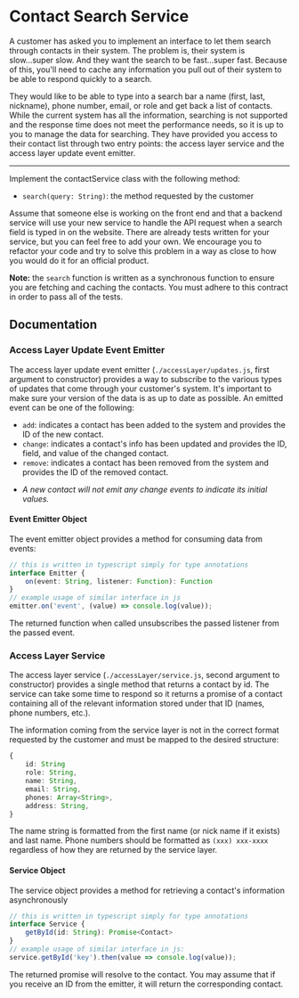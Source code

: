 # Contact Search Service

A customer has asked you to implement an interface to let them search through contacts in their system. The
problem is, their system is slow...super slow. And they want the search to be fast...super fast. Because of this,
you'll need to cache any information you pull out of their system to be able to respond quickly to a search.

They would like to be able to type into a search bar a name (first, last, nickname), phone number, email, or
role and get back a list of contacts. While the current system has all the information, searching is not
supported and the response time does not meet the performance needs, so it is up to you to manage the data for
searching. They have provided you access to their contact list through two entry points:
the access layer service and the access layer update event emitter.

------
Implement the contactService class with the following method:

 - `search(query: String)`: the method requested by the customer

Assume that someone else is working on the front end and that a backend service will use your new service to handle
the API request when a search field is typed in on the website. There are already tests written for your service, but
you can feel free to add your own. We encourage you to refactor your code and try to solve this problem in a way as 
close to how you would do it for an official product.

**Note:** the `search` function is written as a synchronous function to ensure you are fetching and caching the contacts.
You must adhere to this contract in order to pass all of the tests.

## Documentation

### Access Layer Update Event Emitter

The access layer update event emitter (`./accessLayer/updates.js`, first argument to constructor) provides a way to
subscribe to the various types of updates that come through your customer's system. It's important to make sure your version
of the data is as up to date as possible. An emitted event can be one of the following:

 - `add`: indicates a contact has been added to the system and provides the ID of the new contact.
 - `change`: indicates a contact's info has been updated and provides the ID, field, and value of the changed contact.
 - `remove`: indicates a contact has been removed from the system and provides the ID of the removed contact.

* _A new contact will not emit any change events to indicate its initial values._

#### Event Emitter Object

The event emitter object provides a method for consuming data from events:

```ts
// this is written in typescript simply for type annotations
interface Emitter {
    on(event: String, listener: Function): Function
}
// example usage of similar interface in js
emitter.on('event', (value) => console.log(value));
```

The returned function when called unsubscribes the passed listener from the passed event.

### Access Layer Service

The access layer service (`./accessLayer/service.js`, second argument to constructor) provides a single method
that returns a contact by id. The service can take some time to respond so it returns a promise of a contact containing
all of the relevant information stored under that ID (names, phone numbers, etc.). 

The information coming from the service layer is not in the
correct format requested by the customer and must be mapped to the desired structure:

```ts
{
    id: String
    role: String,
    name: String,
    email: String,
    phones: Array<String>,
    address: String,
}
```

The name string is formatted from the first name (or nick name if it exists) and last name. Phone numbers should be formatted as `(xxx) xxx-xxxx` regardless of how they are returned by the service layer.

#### Service Object

The service object provides a method for retrieving a contact's information asynchronously

```ts
// this is written in typescript simply for type annotations
interface Service {
    getById(id: String): Promise<Contact>
}
// example usage of similar interface in js:
service.getById('key').then(value => console.log(value));
```

The returned promise will resolve to the contact. You may assume that if you receive an ID from the emitter, it will
return the corresponding contact.
